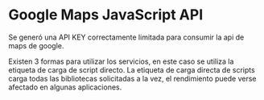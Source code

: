 # Google Maps JavaScript API

Se generó una API KEY correctamente limitada para consumir la api de maps de google.

Existen 3 formas para utilizar los servicios, en este caso se utiliza la etiqueta de carga de script directo. La etiqueta de carga directa de scripts carga todas las bibliotecas solicitadas a la vez, el rendimiento puede verse afectado en algunas aplicaciones. 